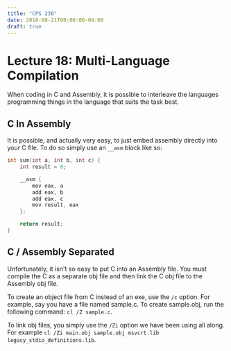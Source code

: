 ```yaml
---
title: "CPS 230"
date: 2018-08-21T00:00:00-04:00
draft: true
---
```


# Lecture 18: Multi-Language Compilation

When coding in C and Assembly, it is possible to interleave the languages programming things in the language that suits the task best.

## C In Assembly

It is possible, and actually very easy, to just embed assembly directly into your C file.  To do so simply use an `__asm` block like so:

``` c
int sum(int a, int b, int c) {
	int result = 0;

	__asm {
		mov eax, a
		add eax, b
		add eax, c
		mov result, eax
	};

	return result;
}
```

## C / Assembly Separated

Unfortunately, it isn't so easy to put C into an Assembly file.  You must compile the C as a separate obj file and then link the C obj file to the Assembly obj file.

To create an object file from C instead of an exe, use the `/c` option.  For example, say you have a file named sample.c.  To create sample.obj, run the following command: `cl /Z sample.c`.

To link obj files, you simply use the `/Zi` option we have been using all along.  For example `cl /Zi main.obj sample.obj msvcrt.lib legacy_stdio_definitions.lib`.